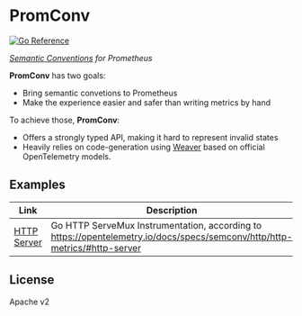 # PromConv

[![Go Reference](https://pkg.go.dev/badge/shorez.de/promconv.svg)](https://pkg.go.dev/shorez.de/promconv)

_[Semantic Conventions](https://opentelemetry.io/docs/specs/semconv/) for Prometheus_

**PromConv** has two goals:
- Bring semantic convetions to Prometheus
- Make the experience easier and safer than writing metrics by hand

To achieve those, **PromConv**:

- Offers a strongly typed API, making it hard to represent invalid states
- Heavily relies on code-generation using [Weaver](https://github.com/open-telemetry/weaver) based on official OpenTelemetry models.

## Examples

| Link | Description |
|-|-|
| [HTTP Server](https://pkg.go.dev/shorez.de/promconv/otel/http#example-Instrument) | Go HTTP ServeMux Instrumentation, according to https://opentelemetry.io/docs/specs/semconv/http/http-metrics/#http-server |

## License

Apache v2
